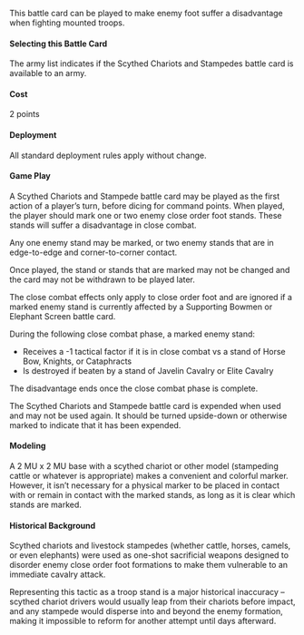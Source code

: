 This battle card can be played to make enemy foot suffer a disadvantage when fighting mounted troops.

#### Selecting this Battle Card
The army list indicates if the Scythed Chariots and Stampedes battle card is available to an army.

#### Cost
2 points

#### Deployment
All standard deployment rules apply without change.

#### Game Play
A Scythed Chariots and Stampede battle card may be played as the first action of a player’s turn, before dicing for command points. When played, the player should mark one or two enemy close order foot stands. These stands will suffer a disadvantage in close combat.

Any one enemy stand may be marked, or two enemy stands that are in edge-to-edge and corner-to-corner contact.

Once played, the stand or stands that are marked may not be changed and the card may not be withdrawn to be played later.

The close combat effects only apply to close order foot and are ignored if a marked enemy stand is currently affected by a Supporting Bowmen or Elephant Screen battle card.

During the following close combat phase, a marked enemy stand:
- Receives a -1 tactical factor if it is in close combat vs a stand of Horse Bow, Knights, or Cataphracts
- Is destroyed if beaten by a stand of Javelin Cavalry or Elite Cavalry

The disadvantage ends once the close combat phase is complete.

The Scythed Chariots and Stampede battle card is expended when used and may not be used again. It should be turned upside-down or otherwise marked to indicate that it has been expended.


#### Modeling
A 2 MU x 2 MU base with a scythed chariot or other model (stampeding cattle or whatever is appropriate) makes a convenient and colorful marker. However, it isn’t necessary for a physical marker to be placed in contact with or remain in contact with the marked stands, as long as it is clear which stands are marked.

#### Historical Background
Scythed chariots and livestock stampedes (whether cattle, horses, camels, or even elephants) were used as one-shot sacrificial weapons designed to disorder enemy close order foot formations to make them vulnerable to an immediate cavalry attack.

Representing this tactic as a troop stand is a major historical inaccuracy – scythed chariot drivers would usually leap from their chariots before impact, and any stampede would disperse into and beyond the enemy formation, making it impossible to reform for another attempt until days afterward.
